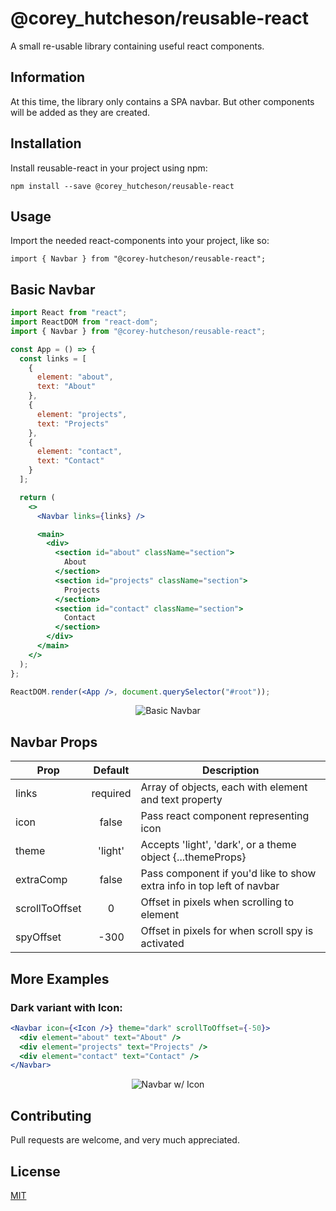 # **@corey_hutcheson/reusable-react**

A small re-usable library containing useful react components.

## **Information**

At this time, the library only contains a SPA navbar. But other components will be added as they are created.

## **Installation**

Install reusable-react in your project using npm:

```
npm install --save @corey_hutcheson/reusable-react
```

## **Usage**

Import the needed react-components into your project, like so:

```
import { Navbar } from "@corey-hutcheson/reusable-react";
```

## **Basic Navbar**

```jsx
import React from "react";
import ReactDOM from "react-dom";
import { Navbar } from "@corey-hutcheson/reusable-react";

const App = () => {
  const links = [
    {
      element: "about",
      text: "About"
    },
    {
      element: "projects",
      text: "Projects"
    },
    {
      element: "contact",
      text: "Contact"
    }
  ];

  return (
    <>
      <Navbar links={links} />

      <main>
        <div>
          <section id="about" className="section">
            About
          </section>
          <section id="projects" className="section">
            Projects
          </section>
          <section id="contact" className="section">
            Contact
          </section>
        </div>
      </main>
    </>
  );
};

ReactDOM.render(<App />, document.querySelector("#root"));
```

<p align="center">
  <img src="https://media.giphy.com/media/U5DdCpZ4QHfjin3unq/giphy.gif" alt="Basic Navbar">
</p>

## **Navbar Props**

| Prop           | Default  | Description                                                           |
| -------------- | :------: | --------------------------------------------------------------------- |
| links          | required | Array of objects, each with element and text property                 |
| icon           |  false   | Pass react component representing icon                                |
| theme          | 'light'  | Accepts 'light', 'dark', or a theme object {...themeProps}            |
| extraComp      |  false   | Pass component if you'd like to show extra info in top left of navbar |
| scrollToOffset |    0     | Offset in pixels when scrolling to element                            |
| spyOffset      |   -300   | Offset in pixels for when scroll spy is activated                     |

## **More Examples**

### **Dark variant with Icon:**

```jsx
<Navbar icon={<Icon />} theme="dark" scrollToOffset={-50}>
  <div element="about" text="About" />
  <div element="projects" text="Projects" />
  <div element="contact" text="Contact" />
</Navbar>
```

<p align="center">
  <img src="https://i.imgur.com/mikmF6k.jpg" alt="Navbar w/ Icon">
</p>

## **Contributing**

Pull requests are welcome, and very much appreciated.

## **License**

[MIT](https://choosealicense.com/licenses/mit/)
